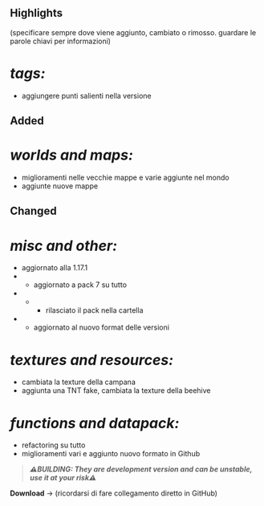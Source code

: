 ## Highlights

(specificare sempre dove viene aggiunto, cambiato o rimosso. guardare le parole chiavi per informazioni)
# _tags:_

- aggiungere punti salienti nella versione

## Added

# _worlds and maps:_

- miglioramenti nelle vecchie mappe e varie aggiunte nel mondo
- aggiunte nuove mappe

## Changed

# _misc and other:_

- aggiornato alla 1.17.1
- - aggiornato a pack 7 su tutto
- - - rilasciato il pack nella cartella
- - aggiornato al nuovo format delle versioni

# _textures and resources:_

- cambiata la texture della campana 
- aggiunta una TNT fake, cambiata la texture della beehive

# _functions and datapack:_

- refactoring su tutto
- miglioramenti vari e aggiunto nuovo formato in Github

> _**⚠️BUILDING: They are development version and can be unstable, use it at your risk⚠️**_

**Download** -> (ricordarsi di fare collegamento diretto in GitHub)